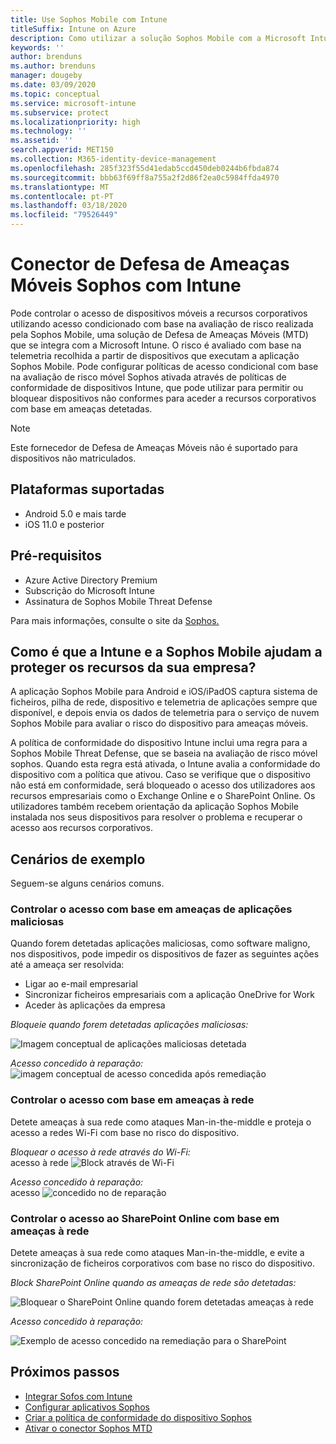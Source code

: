 ```yaml
---
title: Use Sophos Mobile com Intune
titleSuffix: Intune on Azure
description: Como utilizar a solução Sophos Mobile com a Microsoft Intune para controlar o acesso de dispositivos móveis aos seus recursos corporativos.
keywords: ''
author: brenduns
ms.author: brenduns
manager: dougeby
ms.date: 03/09/2020
ms.topic: conceptual
ms.service: microsoft-intune
ms.subservice: protect
ms.localizationpriority: high
ms.technology: ''
ms.assetid: ''
search.appverid: MET150
ms.collection: M365-identity-device-management
ms.openlocfilehash: 285f323f55d41edab5ccd450deb0244b6fbda874
ms.sourcegitcommit: bbb63f69ff8a755a2f2d86f2ea0c5984ffda4970
ms.translationtype: MT
ms.contentlocale: pt-PT
ms.lasthandoff: 03/18/2020
ms.locfileid: "79526449"
---
```

# <a name="sophos-mobile-threat-defense-connector-with-intune"></a>Conector de Defesa de Ameaças Móveis Sophos com Intune
Pode controlar o acesso de dispositivos móveis a recursos corporativos utilizando acesso condicionado com base na avaliação de risco realizada pela Sophos Mobile, uma solução de Defesa de Ameaças Móveis (MTD) que se integra com a Microsoft Intune. O risco é avaliado com base na telemetria recolhida a partir de dispositivos que executam a aplicação Sophos Mobile.
Pode configurar políticas de acesso condicional com base na avaliação de risco móvel Sophos ativada através de políticas de conformidade de dispositivos Intune, que pode utilizar para permitir ou bloquear dispositivos não conformes para aceder a recursos corporativos com base em ameaças detetadas.

> [!NOTE]
> Este fornecedor de Defesa de Ameaças Móveis não é suportado para dispositivos não matriculados.

## <a name="supported-platforms"></a>Plataformas suportadas

- Android 5.0 e mais tarde
- iOS 11.0 e posterior

## <a name="prerequisites"></a>Pré-requisitos

- Azure Active Directory Premium
- Subscrição do Microsoft Intune
- Assinatura de Sophos Mobile Threat Defense

Para mais informações, consulte o site da [Sophos.](https://www.sophos.com/products/mobile-control.aspx)

## <a name="how-do-intune-and-sophos-mobile-help-protect-your-company-resources"></a>Como é que a Intune e a Sophos Mobile ajudam a proteger os recursos da sua empresa?

A aplicação Sophos Mobile para Android e iOS/iPadOS captura sistema de ficheiros, pilha de rede, dispositivo e telemetria de aplicações sempre que disponível, e depois envia os dados de telemetria para o serviço de nuvem Sophos Mobile para avaliar o risco do dispositivo para ameaças móveis.

A política de conformidade do dispositivo Intune inclui uma regra para a Sophos Mobile Threat Defense, que se baseia na avaliação de risco móvel sophos. Quando esta regra está ativada, o Intune avalia a conformidade do dispositivo com a política que ativou. Caso se verifique que o dispositivo não está em conformidade, será bloqueado o acesso dos utilizadores aos recursos empresariais como o Exchange Online e o SharePoint Online. Os utilizadores também recebem orientação da aplicação Sophos Mobile instalada nos seus dispositivos para resolver o problema e recuperar o acesso aos recursos corporativos.  

## <a name="sample-scenarios"></a>Cenários de exemplo

Seguem-se alguns cenários comuns.

### <a name="control-access-based-on-threats-from-malicious-apps"></a>Controlar o acesso com base em ameaças de aplicações maliciosas

Quando forem detetadas aplicações maliciosas, como software maligno, nos dispositivos, pode impedir os dispositivos de fazer as seguintes ações até a ameaça ser resolvida:

- Ligar ao e-mail empresarial
- Sincronizar ficheiros empresariais com a aplicação OneDrive for Work
- Aceder às aplicações da empresa

*Bloqueie quando forem detetadas aplicações maliciosas:*

![Imagem conceptual de aplicações maliciosas detetada](./media/sophos-mtd-connector/sophos-malicious-apps-blocked.png)  

*Acesso concedido à reparação:*  
![imagem conceptual de acesso concedida após remediação](./media/sophos-mtd-connector/sophos-malicious-apps-unblocked.png)

### <a name="control-access-based-on-threat-to-network"></a>Controlar o acesso com base em ameaças à rede

Detete ameaças à sua rede como ataques Man-in-the-middle e proteja o acesso a redes Wi-Fi com base no risco do dispositivo.  

*Bloquear o acesso à rede através do Wi-Fi:*  
acesso à rede ![Block através de](./media/sophos-mtd-connector/sophos-network-wifi-blocked.png) Wi-Fi

*Acesso concedido à reparação:*   
acesso ![concedido no](./media/sophos-mtd-connector/sophos-network-wifi-unblocked.png) de reparação  

### <a name="control-access-to-sharepoint-online-based-on-threat-to-network"></a>Controlar o acesso ao SharePoint Online com base em ameaças à rede

Detete ameaças à sua rede como ataques Man-in-the-middle, e evite a sincronização de ficheiros corporativos com base no risco do dispositivo.  

*Block SharePoint Online quando as ameaças de rede são detetadas:*

![Bloquear o SharePoint Online quando forem detetadas ameaças à rede](./media/sophos-mtd-connector/sophos-network-spo-blocked.png)  

*Acesso concedido à reparação:*

![Exemplo de acesso concedido na remediação para o SharePoint](./media/sophos-mtd-connector/sophos-network-spo-unblocked.png)  

<!-- 
### Control access on unenrolled devices based on threats from malicious apps

When the Sophos Mobile Threat Defense solution considers a device to be infected:

![App protection policy blocks due to detected malware](./media/sophos-mtd-connector/sophos-mobile-app-policy-block.png)

Access is granted on remediation:

![Access is granted on remediation for App protection policy](./media/sophos-mtd-connector/sophos-mobile-app-policy-remediated.png)
-->

## <a name="next-steps"></a>Próximos passos

- [Integrar Sofos com Intune](sophos-mtd-connector-integration.md)
- [Configurar aplicativos Sophos](mtd-apps-ios-app-configuration-policy-add-assign.md)
- [Criar a política de conformidade do dispositivo Sophos](mtd-device-compliance-policy-create.md)
- [Ativar o conector Sophos MTD](mtd-connector-enable.md)
